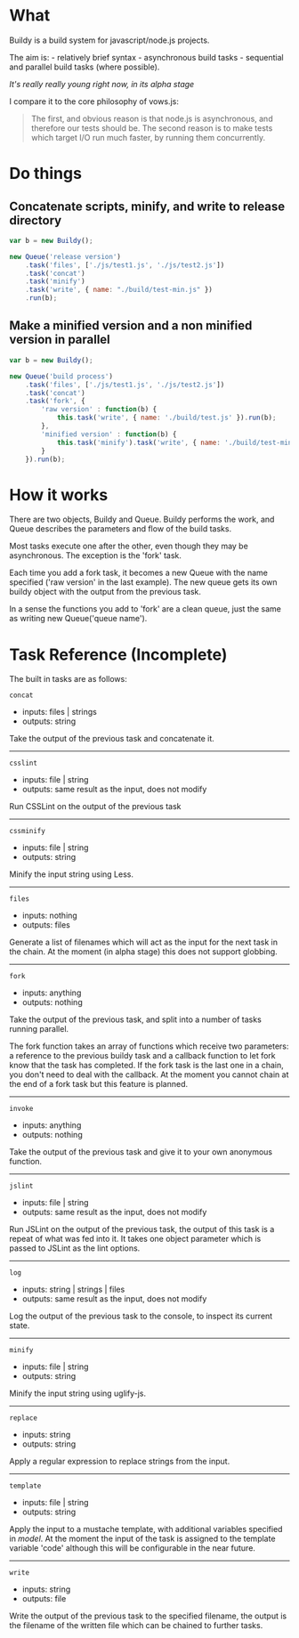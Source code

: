 What
====

Buildy is a build system for javascript/node.js projects.

The aim is:
    - relatively brief syntax
    - asynchronous build tasks
    - sequential and parallel build tasks (where possible).

*It's really really young right now, in its alpha stage*

I compare it to the core philosophy of vows.js:

> The first, and obvious reason is that node.js is asynchronous, and therefore our tests should be. 
> The second reason is to make tests which target I/O run much faster, by running them concurrently. 

Do things
=========

Concatenate scripts, minify, and write to release directory
-----------------------------------------------------------

```javascript
var b = new Buildy();

new Queue('release version')
    .task('files', ['./js/test1.js', './js/test2.js'])
    .task('concat')
    .task('minify')
    .task('write', { name: "./build/test-min.js" })
    .run(b);
```

Make a minified version and a non minified version in parallel
--------------------------------------------------------------

```javascript
var b = new Buildy();

new Queue('build process')
    .task('files', ['./js/test1.js', './js/test2.js'])
    .task('concat')
    .task('fork', {
        'raw version' : function(b) {
            this.task('write', { name: './build/test.js' }).run(b);
        },
        'minified version' : function(b) {
            this.task('minify').task('write', { name: './build/test-min.js' }).run(b);
        }
    }).run(b);
```

How it works
============

There are two objects, Buildy and Queue.
Buildy performs the work, and Queue describes the parameters and flow of the 
build tasks.

Most tasks execute one after the other, even though they may be asynchronous.
The exception is the 'fork' task.

Each time you add a fork task, it becomes a new Queue with the name specified ('raw version' 
in the last example). The new queue gets its own buildy object with the output from the previous task.

In a sense the functions you add to 'fork' are a clean queue, just the same as writing
new Queue('queue name').



Task Reference (Incomplete)
===========================

The built in tasks are as follows:

`concat`

* inputs: files | strings
* outputs: string

Take the output of the previous task and concatenate it.

***

`csslint`

* inputs: file | string
* outputs: same result as the input, does not modify

Run CSSLint on the output of the previous task

***

`cssminify`

* inputs: file | string
* outputs: string

Minify the input string using Less.

***

`files`

* inputs: nothing
* outputs: files

Generate a list of filenames which will act as the input for the next task in the chain.
At the moment (in alpha stage) this does not support globbing.

***

`fork`

* inputs: anything
* outputs: nothing

Take the output of the previous task, and split into a number of tasks running
parallel. 

The fork function takes an array of functions which receive two parameters:
a reference to the previous buildy task and a callback function to let fork know that
the task has completed. If the fork task is the last one in a chain, you don't need to
deal with the callback. At the moment you cannot chain at the end of a fork task but
this feature is planned.

***

`invoke`

* inputs: anything
* outputs: nothing

Take the output of the previous task and give it to your own anonymous function.

***

`jslint`

* inputs: file | string
* outputs: same result as the input, does not modify

Run JSLint on the output of the previous task, the output of this task
is a repeat of what was fed into it. It takes one object parameter which
is passed to JSLint as the lint options.

***

`log`

* inputs: string | strings | files
* outputs: same result as the input, does not modify

Log the output of the previous task to the console, to inspect its current state.

***

`minify`

* inputs: file | string
* outputs: string

Minify the input string using uglify-js.

***

`replace`

* inputs: string
* outputs: string

Apply a regular expression to replace strings from the input.

***

`template`

* inputs: file | string
* outputs: string

Apply the input to a mustache template, with additional variables specified in *model*.
At the moment the input of the task is assigned to the template variable 'code' although
this will be configurable in the near future.

***

`write`

* inputs: string
* outputs: file

Write the output of the previous task to the specified filename, the output
is the filename of the written file which can be chained to further tasks.